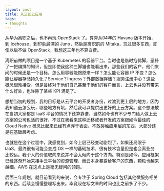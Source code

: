 ```yaml
---
layout: post
title: 从云到云应用
tags:
- thoughts
---
```



从华为离职之后，也不再玩 OpenStack 了。算算从04年的 Havana 版本开始，到 Icehouse，到印象最深的 Juno，然后是离职前的 Mitaka，玩过很多东西，即使以后不做 OpenStack，我想这三年也不算白费。

离职前做的项目是一个基于 Kubernetes 的容器平台。当时也是临时抱佛脚，恶补了一把编排的知识，但是即使我这种三脚猫也能看出来，那些我们的客户，他们来问的时候还是一个目标，怎么用容器能跟原来一样？怎么能让容器 IP 不变？怎么能让容器存储持久化？Service？Ingress？外部数据存储？服务注册中心？这些概念很难接受，但是最终对于他们自己甚至于他们的客户而言，上云也并没有带来什么好处，也许除了某些 KPI 满足了。

想想当初的规划，我的目标是从云平台的开发者身份，过渡到更上层的地方，因为我知道云怎么玩，哪些地方有坑，然后我可以提供出更好的上云方案。这个想法放在当初大家都是 IaaS 平台的情况下还算靠谱，当然如今也有不少专门给人做上云方案的公司也活的很好，不过在我看来这种迁移或者开发的方案跟如今最佳的 Cloud Native 概念比起来已经有点浮于表面，不敢碰触应用层的东西，大部分还是在基础层考虑。

也就是在这个过程中，我感觉到，如今上层已经变动剧烈了，如果还局限于 IaaS，最终很有可能会变成 OS 一样的基础技术，很有技术含量但是也会离业务比较远。我个人的价值取向来说并不会太倾向于这个方向。特别是如今，应用框架已经逐渐开始来接手云平台的资源管理，而云本身暴露给客户的东西，颗粒也越来越细。AWS 在这点上是毫无疑问的领跑。

后面三年规划，就目前看到的来说，会专注于 Spring Cloud 包括其他微服务相关的东西。后续会慢慢整理写出来。毕竟现在写文章的时间也比之前多了不少。
